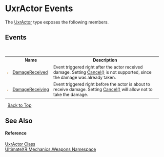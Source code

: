 # UxrActor Events
 

The <a href="T_UltimateXR_Mechanics_Weapons_UxrActor">UxrActor</a> type exposes the following members.


## Events
&nbsp;<table><tr><th></th><th>Name</th><th>Description</th></tr><tr><td>![Public event](media/pubevent.gif "Public event")</td><td><a href="E_UltimateXR_Mechanics_Weapons_UxrActor_DamageReceived">DamageReceived</a></td><td>
Event triggered right after the actor received damage. Setting <a href="M_UltimateXR_Mechanics_Weapons_UxrDamageEventArgs_Cancel">Cancel()</a> is not supported, since the damage was already taken.</td></tr><tr><td>![Public event](media/pubevent.gif "Public event")</td><td><a href="E_UltimateXR_Mechanics_Weapons_UxrActor_DamageReceiving">DamageReceiving</a></td><td>
Event triggered right before the actor is about to receive damage. Setting <a href="M_UltimateXR_Mechanics_Weapons_UxrDamageEventArgs_Cancel">Cancel()</a> will allow not to take the damage.</td></tr></table>&nbsp;
<a href="#uxractor-events">Back to Top</a>

## See Also


#### Reference
<a href="T_UltimateXR_Mechanics_Weapons_UxrActor">UxrActor Class</a><br /><a href="N_UltimateXR_Mechanics_Weapons">UltimateXR.Mechanics.Weapons Namespace</a><br />